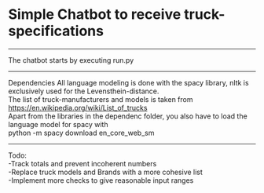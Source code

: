 # Simple Chatbot to receive truck-specifications
___
The chatbot starts by executing run.py
___
Dependencies
All language modeling is done with the spacy library, nltk is exclusively used for the Levensthein-distance.  
The list of truck-manufacturers and models is taken from https://en.wikipedia.org/wiki/List_of_trucks  
Apart from the libraries in the dependenc folder, you also have to load the language model for spacy with  
python -m spacy download en_core_web_sm
___
Todo:  
-Track totals and prevent incoherent numbers  
-Replace truck models and Brands with a more cohesive list  
-Implement more checks to give reasonable input ranges  
